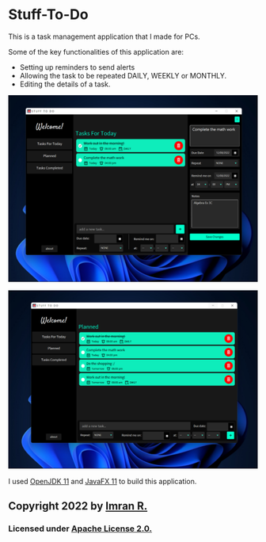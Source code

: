 # Stuff-To-Do

This is a task management application that I made for PCs.

Some of the key functionalities of this application are:
- Setting up reminders to send alerts 
- Allowing the task to be repeated DAILY, WEEKLY or MONTHLY.
- Editing the details of a task.

![](https://github.com/imran-2003/Stuff-To-Do/blob/main/Screenshots/1.png)

![](https://github.com/imran-2003/Stuff-To-Do/blob/main/Screenshots/2.png)

I used [OpenJDK 11](https://openjdk.org/projects/jdk/11/) and [JavaFX 11](https://openjfx.io/) to build this application.


## **Copyright 2022** by [Imran R.](https://github.com/imran-2003)

### Licensed under [Apache License 2.0.](https://github.com/imran-2003/Stuff-To-Do/blob/main/LICENSE)
